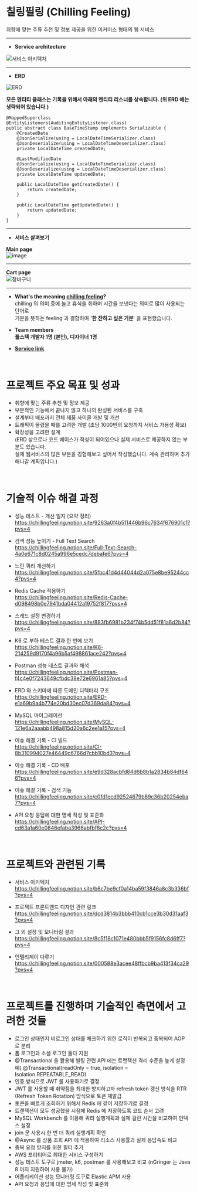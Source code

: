 # 칠링필링 (Chilling Feeling)
취향에 맞는 주류 추천 및 정보 제공을 위한 이커머스 형태의 웹 서비스 <br>

<hr>

- <b> Service architecture </b>

![서비스 아키텍처](https://github.com/REZ-s/chilling-feeling/assets/50026903/9eba7a14-0a42-4a5a-9743-9c3bd7f8a2d2)

<hr>

- <b> ERD </b>

![ERD](https://github.com/REZ-s/chilling-feeling/assets/50026903/f17d1954-61ab-4788-bd8a-fefc321f89ce)

<b> 모든 엔티티 클래스는 기록을 위해서 아래의 엔티티 리스너를 상속합니다. (위 ERD 에는 생략되어 있습니다.) </b> <br>

```
@MappedSuperclass
@EntityListeners(AuditingEntityListener.class)
public abstract class BaseTimeStamp implements Serializable {
    @CreatedDate
    @JsonSerialize(using = LocalDateTimeSerializer.class)
    @JsonDeserialize(using = LocalDateTimeDeserializer.class)
    private LocalDateTime createdDate;

    @LastModifiedDate
    @JsonSerialize(using = LocalDateTimeSerializer.class)
    @JsonDeserialize(using = LocalDateTimeDeserializer.class)
    private LocalDateTime updatedDate;

    public LocalDateTime getCreatedDate() {
        return createdDate;
    }

    public LocalDateTime getUpdatedDate() {
        return updatedDate;
    }
}
``` 

<hr>

- <b> 서비스 살펴보기 </b>
  
<b> Main page </b> <br>
![image](https://github.com/REZ-s/chilling-feeling/assets/50026903/401a2e8c-4aab-4cb7-9835-eedd4ff97732)

<hr> 

<b> Cart page </b> <br>
![장바구니](https://github.com/REZ-s/chilling-feeling/assets/50026903/ecfe5d8a-a61d-41a3-a17e-8bf05e15227d)

<hr> 

- <b> What's the meaning [chilling feeling](https://chillingfeeling.com)? </b><br>
chilling 의 의미 중에 놀고 휴식을 취하며 시간을 보낸다는 의미로 많이 사용되는 단어로 <br>
기분을 뜻하는 feeling 과 결합하여 '<b>한 잔하고 싶은 기분</b>' 을 표현했습니다. <br>

- <b> Team members <br>
풀스택 개발자 1명 (본인), 디자이너 1명 </b> <br>

- <b> [Service link](https://chillingfeeling.com) </b> <br>

<br>

# 프로젝트 주요 목표 및 성과
- 취향에 맞는 주류 추천 및 정보 제공
- 부분적인 기능에서 끝나지 않고 하나의 완성된 서비스를 구축
- 설계부터 배포까지 전체 제품 사이클 개발 및 개선
- 트래픽이 몰렸을 때를 고려한 개발 (초당 1000번의 요청까지 서비스 가용성 확보)
- 확장성을 고려한 설계 <br>
(ERD 상으로나 코드 베이스가 작성이 되어있으나 실제 서비스로 제공하지 않는 부분도 있습니다. <br>
실제 웹서비스의 많은 부분을 경험해보고 싶어서 작성했습니다. 계속 관리하며 추가해나갈 계획입니다.) <br>

<br>

# 기술적 이슈 해결 과정
- 성능 테스트 - 개선 일지 (요약 정리) <br>
https://chillingfeeling.notion.site/9263a0f4b511446b96c7634f676901c1?pvs=4

- 검색 성능 높이기 - Full Text Search <br>
https://chillingfeeling.notion.site/Full-Text-Search-4a0e671c8d0245a996e5cedc7debafe6?pvs=4

- 느린 쿼리 개선하기 <br>
https://chillingfeeling.notion.site/5fbc41d4d44044d2a075e8be95244cc4?pvs=4

- Redis Cache 적용하기 <br>
https://chillingfeeling.notion.site/Redis-Cache-d098498b0e7941bda04412a19752f817?pvs=4

- 스레드 설정 변경하기 <br>
https://chillingfeeling.notion.site/883fb6981b234f74b5dd51f81a6d2b84?pvs=4

- K6 로 부하 테스트 결과 한 번에 보기 <br>
https://chillingfeeling.notion.site/K6-214259d9170f4a96b5af498861ace242?pvs=4

- Postman 성능 테스트 결과와 해석 <br>
https://chillingfeeling.notion.site/Postman-f4c4e0f7243649cfbdc38e72e6961a85?pvs=4

- ERD 와 스키마에 따른 도메인 디렉터리 구조 <br>
https://chillingfeeling.notion.site/ERD-e1a69b9a4b774e20bd30ec07d369da84?pvs=4

- MySQL 마이그레이션 <br>
https://chillingfeeling.notion.site/MySQL-121e6a2aaabb498a815d20a6c2ee1a15?pvs=4

- 이슈 해결 기록 - CI 빌드 <br>
https://chillingfeeling.notion.site/CI-8b310994027e46449c6766d7cbb10bd3?pvs=4

- 이슈 해결 기록 - CD 배포 <br>
https://chillingfeeling.notion.site/e9d328acbfd84d6b8b1a2834b84df646?pvs=4

- 이슈 해결 기록 - 검색 기능 <br>
https://chillingfeeling.notion.site/c0fd1ecd92524679b89c36b20254eba7?pvs=4

- API 요청 응답에 대한 명세 작성 및 표준화 <br>
https://chillingfeeling.notion.site/API-cd63a1a60e0846efaba3966abfbf6c2c?pvs=4

<br>

# 프로젝트와 관련된 기록
- 서비스 아키텍처 <br>
https://chillingfeeling.notion.site/b6c7be9cf0a14ba59f3846a8c3b336bf?pvs=4

- 프로젝트 프론트엔드 디자인 관련 링크 <br>
https://chillingfeeling.notion.site/dcd3814b3bbb410cb1cce3b30d31aaf3?pvs=4

- 그 외 설정 및 모니터링 결과 <br>
https://chillingfeeling.notion.site/8c5f18c1071e480bbb5f9156fc8d6ff7?pvs=4

- 인텔리제이 다루기 <br>
https://chillingfeeling.notion.site/000588e3acee48ffbcb9ba413f34ca29?pvs=4

<br>

# 프로젝트를 진행하며 기술적인 측면에서 고려한 것들
- 로그인 상태인지 비로그인 상태를 체크하기 위한 로직이 반복되고 중복되어 AOP 로 분리
- 폼 로그인과 소셜 로그인 둘다 지원
- @Transactional 을 활용해 빌링 관련 API 에는 트랜잭션 격리 수준을 높게 설정 <br> 예) @Transactional(readOnly = true, isolation = Isolation.REPEATABLE_READ)
- 인증 방식으로 JWT 를 사용하기로 결정
- JWT 를 사용할 때 취약점을 최대한 방지하고자 refresh token 갱신 방식을 RTR (Refresh Token Rotation) 방식으로 토큰 재발급
- 토큰을 빠르게 조회하기 위해서 Redis 에 같이 저장하기로 결정
- 트랜잭션이 모두 성공했을 시점에 Redis 에 저장하도록 코드 순서 고려
- MySQL Workbench 를 이용해 쿼리 실행계획과 실제 걸린 시간을 비교하여 인덱스 설정
- join 문 사용시 한 번 더 쿼리 실행계획 확인
- @Async 를 상품 조회 API 에 적용하여 리소스 사용률과 실제 응답속도 비교
- 중복 요청 방지를 위한 필터 추가
- AWS 프리티어로 최대한 서비스 구성하기
- 성능 테스트 도구로 jmeter, k6, postman 를 사용해보고 비교 (nGringer 는 Java 8 까지 지원하여 사용 불가)
- 어플리케이션 성능 모니터링 도구로 Elastic APM 사용
- API 요청과 응답에 대한 명세 작성 및 표준화
  
<br>


